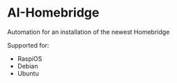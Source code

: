 # AI-Homebridge
Automation for an installation of the newest Homebridge

Supported for:
* RaspiOS
* Debian
* Ubuntu
